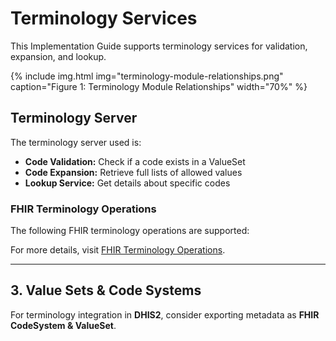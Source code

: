 # Terminology Services

This Implementation Guide supports terminology services for validation, expansion, and lookup.

{% include img.html img="terminology-module-relationships.png" caption="Figure 1: Terminology Module Relationships" width="70%" %}

## **Terminology Server**
The terminology server used is:

- **Code Validation:** Check if a code exists in a ValueSet
- **Code Expansion:** Retrieve full lists of allowed values
- **Lookup Service:** Get details about specific codes

### **FHIR Terminology Operations**
The following FHIR terminology operations are supported:


For more details, visit [FHIR Terminology Operations](https://hl7.org/fhir/terminology-service.html).

---

## **3. Value Sets & Code Systems**


For terminology integration in **DHIS2**, consider exporting metadata as **FHIR CodeSystem & ValueSet**.
